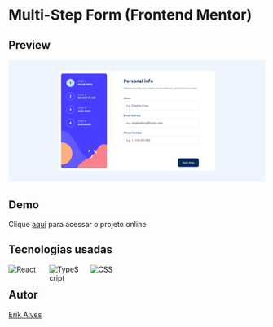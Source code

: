 # Multi-Step Form (Frontend Mentor)

<!-- ## Sumário

- [Preview](#preview)
- [Demo](#demo)
- [Funcionalidades](#funcionalidades)
- [Tecnologias usadas](#tecnologias-usadas)
- [Autor](#autor)
-->

## Preview

![Preview do projeto](./src/assets/preview.png)

## Demo

Clique <a href="https://multi-step-form-fem-nine.vercel.app/" target="_blank" rel="noopener noreferrer">aqui</a>  para acessar o projeto online

<!--## Funcionalidades-->



## Tecnologias usadas

<img
    align="left"
    alt="React"
    title="React" 
    width="64px" 
    style="padding-right: 16px;" 
    src="https://cdn.jsdelivr.net/gh/devicons/devicon@latest/icons/react/react-original.svg"
/>

<img
    align="left"
    alt="TypeScript"
    title="TypeScript" 
    width="64px" 
    style="padding-right: 16px;" 
    src="https://cdn.jsdelivr.net/gh/devicons/devicon@latest/icons/typescript/typescript-original.svg"     
/>

<img 
    alt="CSS" 
    title="CSS"
    width="64px" 
    style="padding-right: 16px;"
    src="https://cdn.jsdelivr.net/gh/devicons/devicon@latest/icons/css3/css3-original.svg" 
/>

## Autor

<a href="https://portfolio-pessoal-alpha-nine.vercel.app/" target="_blank" rel="noopener noreferrer">Erik Alves</a>
